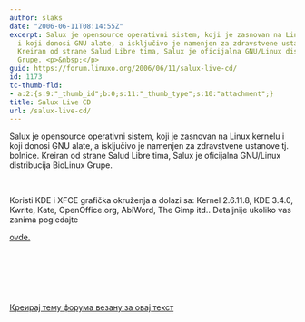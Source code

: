 ```yaml
---
author: slaks
date: "2006-06-11T08:14:55Z"
excerpt: Salux je opensource operativni sistem, koji je zasnovan na Linux kernelu
  i koji donosi GNU alate, a isključivo je namenjen za zdravstvene ustanove tj. bolnice.
  Kreiran od strane Salud Libre tima, Salux je oficijalna GNU/Linux distribucija BioLinux
  Grupe. <p>&nbsp;</p>
guid: https://forum.linuxo.org/2006/06/11/salux-live-cd/
id: 1173
tc-thumb-fld:
- a:2:{s:9:"_thumb_id";b:0;s:11:"_thumb_type";s:10:"attachment";}
title: Salux Live CD
url: /salux-live-cd/
---
```

Salux je opensource operativni sistem, koji je zasnovan na Linux kernelu i koji donosi GNU alate, a isključivo je namenjen za zdravstvene ustanove tj. bolnice. Kreiran od strane Salud Libre tima, Salux je oficijalna GNU/Linux distribucija BioLinux Grupe. 

&nbsp;

<!--break-->Koristi KDE i XFCE grafička okruženja a dolazi sa: Kernel 2.6.11.8, KDE 3.4.0, Kwrite, Kate, OpenOffice.org, AbiWord, The Gimp itd.. Detaljnije ukoliko vas zanima pogledajte 

[ovde.](http://saludlibre.org/index-en.html)

&nbsp;

&nbsp;

&nbsp;

[Креирај тему форума везану за овај текст](https://linuxo.org/nova-tema-na-forumu/?se_pid=1173)
